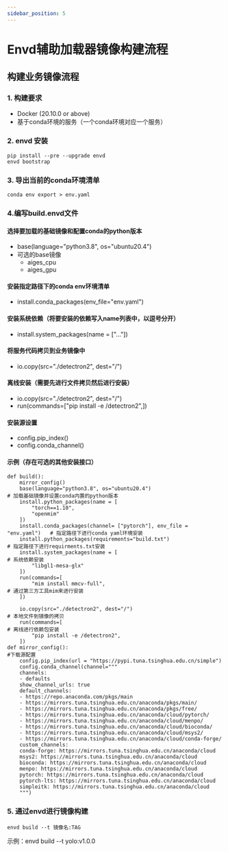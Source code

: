 ```yaml
---
sidebar_position: 5
---
```

# Envd辅助加载器镜像构建流程

## 构建业务镜像流程

### 1. 构建要求
- Docker (20.10.0 or above)
- 基于conda环境的服务（一个conda环境对应一个服务）

### 2. envd 安装
```
pip install --pre --upgrade envd
envd bootstrap
```

### 3. 导出当前的conda环境清单
```
conda env export > env.yaml
```

### 4.编写build.envd文件

#### 选择要加载的基础镜像和配置conda的python版本
- base(language="python3.8", os="ubuntu20.4")
- 可选的base镜像
    - aiges_cpu
    - aiges_gpu

#### 安装指定路径下的conda env环境清单
- install.conda_packages(env_file="env.yaml")

#### 安装系统依赖（将要安装的依赖写入name列表中，以逗号分开）
- install.system_packages(name = ["..."])

#### 将服务代码拷贝到业务镜像中
- io.copy(src="./detectron2", dest="/")

#### 离线安装（需要先进行文件拷贝然后进行安装）
- io.copy(src="./detectron2", dest="/")
- run(commands=["pip install -e /detectron2",])

#### 安装源设置
- config.pip_index()
- config.conda_channel()

#### 示例（存在可选的其他安装接口）
```
def build():
    mirror_config() 
    base(language="python3.8", os="ubuntu20.4")                          # 加载基础镜像并设置conda内置的python版本
    install.python_packages(name = [
        "torch==1.10",
        "openmim"
    ])
    install.conda_packages(channel= ["pytorch"], env_file = "env.yaml")   # 指定路径下进行conda yaml环境安装
    install.python_packages(requirements="build.txt")                     # 指定路径下进行requirments.txt安装
    install.system_packages(name = [                                      # 系统依赖安装
        "libgl1-mesa-glx"
    ])
    run(commands=[
        "mim install mmcv-full",                                           # 通过第三方工具mim来进行安装
    ])

    io.copy(src="./detectron2", dest="/")                                  # 本地文件到镜像的拷贝
    run(commands=[                                                         # 离线进行依赖包安装
        "pip install -e /detectron2",
    ])
def mirror_config():                                                       #下载源配置
    config.pip_index(url = "https://pypi.tuna.tsinghua.edu.cn/simple")
    config.conda_channel(channel="""
    channels:
    - defaults
    show_channel_urls: true
    default_channels:
    - https://repo.anaconda.com/pkgs/main
    - https://mirrors.tuna.tsinghua.edu.cn/anaconda/pkgs/main/
    - https://mirrors.tuna.tsinghua.edu.cn/anaconda/pkgs/free/
    - https://mirrors.tuna.tsinghua.edu.cn/anaconda/cloud/pytorch/
    - https://mirrors.tuna.tsinghua.edu.cn/anaconda/cloud/menpo/
    - https://mirrors.tuna.tsinghua.edu.cn/anaconda/cloud/bioconda/
    - https://mirrors.tuna.tsinghua.edu.cn/anaconda/cloud/msys2/
    - https://mirrors.tuna.tsinghua.edu.cn/anaconda/cloud/conda-forge/
    custom_channels:
    conda-forge: https://mirrors.tuna.tsinghua.edu.cn/anaconda/cloud
    msys2: https://mirrors.tuna.tsinghua.edu.cn/anaconda/cloud
    bioconda: https://mirrors.tuna.tsinghua.edu.cn/anaconda/cloud
    menpo: https://mirrors.tuna.tsinghua.edu.cn/anaconda/cloud
    pytorch: https://mirrors.tuna.tsinghua.edu.cn/anaconda/cloud
    pytorch-lts: https://mirrors.tuna.tsinghua.edu.cn/anaconda/cloud
    simpleitk: https://mirrors.tuna.tsinghua.edu.cn/anaconda/cloud
    """)
```
### 5. 通过envd进行镜像构建
```
envd build --t 镜像名:TAG               
```
示例：envd build --t yolo:v1.0.0